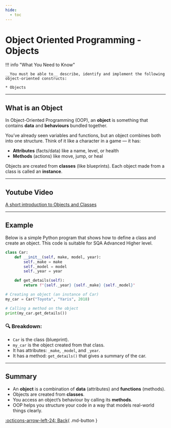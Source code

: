 ```yaml
---
hide:
  - toc
---
```


# Object Oriented Programming - Objects

!!! info "What You Need to Know"

    __You must be able to__ describe, identify and implement the following object-oriented constructs:

    * Objects

---

## What is an Object

In Object-Oriented Programming (OOP), an **object** is something that contains **data** and **behaviours** bundled together. 

You’ve already seen variables and functions, but an object combines both into one structure. Think of it like a character in a game — it has:

- **Attributes** (facts/data) like a name, level, or health
- **Methods** (actions) like move, jump, or heal

Objects are created from **classes** (like blueprints). Each object made from a class is called an **instance**.

---

## Youtube Video

[A short introduction to Objects and Classes](https://www.youtube.com/watch?v=apACNr7DC_s)

---

## Example

Below is a simple Python program that shows how to define a class and create an object. This code is suitable for SQA Advanced Higher level.

```python
class Car:
    def __init__(self, make, model, year):
        self._make = make
        self._model = model
        self._year = year

    def get_details(self):
        return f"{self._year} {self._make} {self._model}"

# Creating an object (an instance of Car)
my_car = Car("Toyota", "Yaris", 2018)

# Calling a method on the object
print(my_car.get_details())
```

### 🔍 Breakdown:
- `Car` is the class (blueprint).
- `my_car` is the object created from that class.
- It has attributes: `_make`, `_model`, and `_year`.
- It has a method: `get_details()` that gives a summary of the car.

---

## Summary

- An **object** is a combination of **data** (attributes) and **functions** (methods).
- Objects are created from **classes**.
- You access an object’s behaviour by calling its **methods**.
- OOP helps you structure your code in a way that models real-world things clearly.

[:octicons-arrow-left-24: Back](7.0_index.md){ .md-button }
